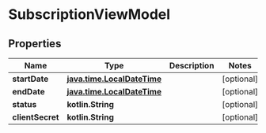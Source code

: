 
# SubscriptionViewModel

## Properties
Name | Type | Description | Notes
------------ | ------------- | ------------- | -------------
**startDate** | [**java.time.LocalDateTime**](java.time.OffsetDateTime.md) |  |  [optional]
**endDate** | [**java.time.LocalDateTime**](java.time.OffsetDateTime.md) |  |  [optional]
**status** | **kotlin.String** |  |  [optional]
**clientSecret** | **kotlin.String** |  |  [optional]



